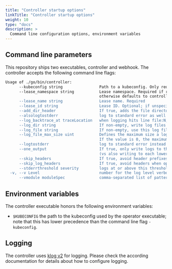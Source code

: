 ```yaml
---
title: "Controller startup options"
linkTitle: "Controller startup options"
weight: 10
type: "docs"
description: >
  Command line configuration options, environment variables
---
```


## Command line parameters

This repository ships two executables, controller and webhook.
The controller accepts the following command line flags:

```bash
Usage of ./go/bin/controller:
      --kubeconfig string                Path to a kubeconfig. Only required/allowed if running out-of-cluster
      --lease_namespace string           Lease namespace. Required if running out-of-cluster;
                                         otherwise defaults to controller's namespace
      --lease_name string                Lease name. Required
      --lease_id string                  Lease ID. Optional; if unspecified, a unique ID will be generated
      --add_dir_header                   If true, adds the file directory to the header of the log messages
      --alsologtostderr                  log to standard error as well as files
      --log_backtrace_at traceLocation   when logging hits line file:N, emit a stack trace (default :0)
      --log_dir string                   If non-empty, write log files in this directory
      --log_file string                  If non-empty, use this log file
      --log_file_max_size uint           Defines the maximum size a log file can grow to. Unit is megabytes. 
                                         If the value is 0, the maximum file size is unlimited. (default 1800)
      --logtostderr                      log to standard error instead of files (default true)
      --one_output                       If true, only write logs to their native severity level
                                         (vs also writing to each lower severity level)
      --skip_headers                     If true, avoid header prefixes in the log messages
      --skip_log_headers                 If true, avoid headers when opening log files
      --stderrthreshold severity         logs at or above this threshold go to stderr (default 2)
  -v, --v Level                          number for the log level verbosity
      --vmodule moduleSpec               comma-separated list of pattern=N settings for file-filtered logging
```

## Environment variables

The controller executable honors the following environment variables:

- `$KUBECONFIG` the path to the kubeconfig used by the operator executable; note that this has lower precedence than the command line flag `-kubeconfig`.

## Logging

The controller uses [klog v2](https://github.com/kubernetes/klog) for logging.
Please check the according documentation for details about how to configure logging.
